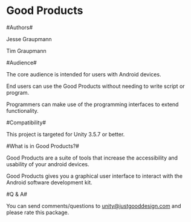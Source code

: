 Good Products
===

#Authors#

Jesse Graupmann

Tim Graupmann


#Audience#

The core audience is intended for users with Android devices.

End users can use the Good Products without needing to write script or program.

Programmers can make use of the programming interfaces to extend functionality.


#Compatibility#

This project is targeted for Unity 3.5.7 or better.


#What is in Good Products?#

Good Products are a suite of tools that increase the accessibility and usability of your android devices.

Good Products gives you a graphical user interface to interact with the Android software development kit.


#Q & A#

You can send comments/questions to unity@justgooddesign.com and please rate this package.
